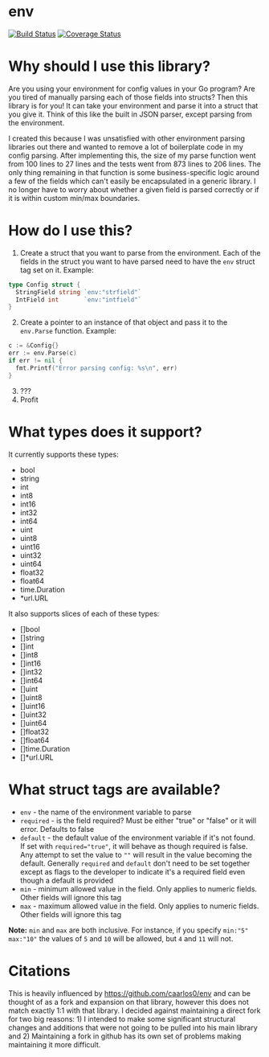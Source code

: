 # env
[![Build Status](https://travis-ci.org/pcman312/env.svg?branch=master)](https://travis-ci.org/pcman312/env)
[![Coverage Status](https://coveralls.io/repos/github/pcman312/env/badge.svg?branch=master)](https://coveralls.io/github/pcman312/env?branch=master)

# Why should I use this library?
Are you using your environment for config values in your Go program? Are you tired of manually parsing each of those fields into structs? Then this library is for you! It can take your environment and parse it into a struct that you give it. Think of this like the built in JSON parser, except parsing from the environment.

I created this because I was unsatisfied with other environment parsing libraries out there and wanted to remove a lot of boilerplate code in my config parsing. After implementing this, the size of my parse function went from 100 lines to 27 lines and the tests went from 873 lines to 206 lines. The only thing remaining in that function is some business-specific logic around a few of the fields which can't easily be encapsulated in a generic library. I no longer have to worry about whether a given field is parsed correctly or if it is within custom min/max boundaries.

# How do I use this?
1. Create a struct that you want to parse from the environment. Each of the fields in the struct you want to have parsed need to have the `env` struct tag set on it.
Example:
```go
type Config struct {
  StringField string `env:"strfield"`
  IntField int       `env:"intfield"`
}
```
2. Create a pointer to an instance of that object and pass it to the `env.Parse` function.
Example:
```go
c := &Config{}
err := env.Parse(c)
if err != nil {
  fmt.Printf("Error parsing config: %s\n", err)
}
```
3. ???
4. Profit

# What types does it support?
It currently supports these types:
- bool
- string
- int
- int8
- int16
- int32
- int64
- uint
- uint8
- uint16
- uint32
- uint64
- float32
- float64
- time.Duration
- *url.URL

It also supports slices of each of these types:
- []bool
- []string
- []int
- []int8
- []int16
- []int32
- []int64
- []uint
- []uint8
- []uint16
- []uint32
- []uint64
- []float32
- []float64
- []time.Duration
- []*url.URL

# What struct tags are available?
- `env` - the name of the environment variable to parse
- `required` - is the field required? Must be either "true" or "false" or it will error. Defaults to false
- `default` - the default value of the environment variable if it's not found. If set with `required="true"`, it will behave as though required is false. Any attempt to set the value to `""` will result in the value becoming the default. Generally `required` and `default` don't need to be set together except as flags to the developer to indicate it's a required field even though a default is provided
- `min` - minimum allowed value in the field. Only applies to numeric fields. Other fields will ignore this tag
- `max` - maximum allowed value in the field. Only applies to numeric fields. Other fields will ignore this tag

**Note:** `min` and `max` are both inclusive. For instance, if you specify `min:"5" max:"10"` the values of `5` and `10` will be allowed, but `4` and `11` will not.

# Citations
This is heavily influenced by https://github.com/caarlos0/env and can be thought of as a fork and expansion on that library, however this does not match exactly 1:1 with that library. I decided against maintaining a direct fork for two big reasons: 1) I intended to make some significant structural changes and additions that were not going to be pulled into his main library and 2) Maintaining a fork in github has its own set of problems making maintaining it more difficult.
